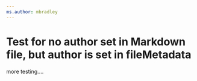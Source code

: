 ```yaml
---
ms.author: mbradley
---
```

# Test for no author set in Markdown file, but author is set in fileMetadata

more testing....